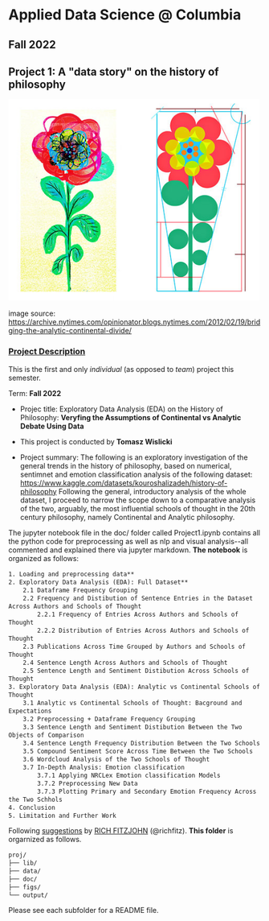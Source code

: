 # Applied Data Science @ Columbia
## Fall 2022
## Project 1: A "data story" on the history of philosophy

<img src="figs/archive-nytimes-bridging-the-analytic-continental-divide.jpg" width="500">

image source: https://archive.nytimes.com/opinionator.blogs.nytimes.com/2012/02/19/bridging-the-analytic-continental-divide/

### [Project Description](doc/)
This is the first and only *individual* (as opposed to *team*) project this semester. 

Term: **Fall 2022**

+ Projec title: Exploratory Data Analysis (EDA) on the History of Philosophy: **Veryfing the Assumptions of Continental vs Analytic Debate Using Data**
+ This project is conducted by **Tomasz Wislicki**

+ Project summary: The following is an exploratory investigation of the general trends in the history of philosophy, based on numerical, sentimnet and emotion classification analysis of the following dataset: https://www.kaggle.com/datasets/kouroshalizadeh/history-of-philosophy Following the general, introductory analysis of the whole dataset, I proceed to narrow the scope down to a comparative analysis of the two, arguably, the most influential schools of thought in the 20th century philosophy, namely Continental and Analytic philosophy. 

The jupyter notebook file in the doc/ folder called Project1.ipynb contains all the python code for preprocessing as well as nlp and visual analysis--all commented and explained there via jupyter markdown. **The notebook** is organized as follows:

```
1. Loading and preprocessing data**
2. Exploratory Data Analysis (EDA): Full Dataset**
    2.1 Dataframe Frequency Grouping
    2.2 Frequency and Distibution of Sentence Entries in the Dataset Across Authors and Schools of Thought
        2.2.1 Frequency of Entries Across Authors and Schools of Thought
        2.2.2 Distribution of Entries Across Authors and Schools of Thought
    2.3 Publications Across Time Grouped by Authors and Schools of Thought
    2.4 Sentence Length Across Authors and Schools of Thought
    2.5 Sentence Length and Sentiment Distibution Across Schools of Thought
3. Exploratory Data Analysis (EDA): Analytic vs Continental Schools of Thought
    3.1 Analytic vs Continental Schools of Thought: Bacground and Expectations
    3.2 Preprocessing + Dataframe Frequency Grouping
    3.3 Sentence Length and Sentiment Distibution Between the Two Objects of Comparison
    3.4 Sentence Length Frequency Distribution Between the Two Schools 
    3.5 Compound Sentiment Score Across Time Between the Two Schools 
    3.6 Wordcloud Analysis of the Two Schools of Thought
    3.7 In-Depth Analysis: Emotion classification
        3.7.1 Applying NRCLex Emotion classification Models
        3.7.2 Preprocessing New Data
        3.7.3 Plotting Primary and Secondary Emotion Frequency Across the Two Schhols
4. Conclusion
5. Limitation and Further Work

```


Following [suggestions](http://nicercode.github.io/blog/2013-04-05-projects/) by [RICH FITZJOHN](http://nicercode.github.io/about/#Team) (@richfitz). **This folder** is orgarnized as follows.

```
proj/
├── lib/
├── data/
├── doc/
├── figs/
└── output/
```

Please see each subfolder for a README file.
